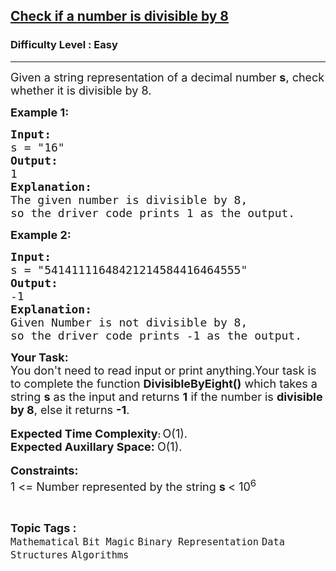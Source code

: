 <h2><a href="https://www.geeksforgeeks.org/problems/check-if-a-number-is-divisible-by-83957/1?utm_source=geeksforgeeks&utm_medium=article_practice_tab&utm_campaign=article_practice_tab">Check if a number is divisible by 8</a></h2><h3>Difficulty Level : Easy</h3><hr><div class="problems_problem_content__Xm_eO"><p><span style="font-size: 18px;">Given a string representation of a decimal number <strong>s</strong>, check whether it is divisible by 8. </span></p>
<p><span style="font-size: 18px;"><strong>Example 1:</strong></span></p>
<pre><span style="font-size: 18px;"><strong>Input:</strong>
s = "16"
<strong>Output:</strong>
1
<strong>Explanation:</strong>
The given number is divisible by 8,<br>so the driver code prints 1 as the output.</span></pre>
<p><span style="font-size: 18px;"><strong>Example 2:</strong></span></p>
<pre><span style="font-size: 18px;"><strong>Input:</strong>
s = "54141111648421214584416464555"
<strong>Output:</strong>
-1
<strong>Explanation:</strong>
Given Number is not divisible by 8, <br>so the driver code prints -1 as the output.</span></pre>
<p><span style="font-size: 18px;"><strong>Your Task:</strong><br>You don't need to read input or print anything.Your task is to complete the function <strong>DivisibleByEight()</strong> which takes a string&nbsp;<strong>s</strong> as the input and returns <strong>1</strong> if the number is <strong>divisible by 8</strong>, else it returns <strong>-1</strong>.</span><br><br><strong><span style="font-size: 18px;">Expected Time Complexity</span>: </strong><span style="font-size: 18px;">O(1).</span><br><span style="font-size: 18px;"><strong>Expected Auxillary Space: </strong>O(1).</span><br><br><span style="font-size: 18px;"><strong>Constraints:</strong><br>1 &lt;= Number represented by the string <strong>s </strong>&lt; 10<sup>6</sup></span></p></div><br><p><span style=font-size:18px><strong>Topic Tags : </strong><br><code>Mathematical</code>&nbsp;<code>Bit Magic</code>&nbsp;<code>Binary Representation</code>&nbsp;<code>Data Structures</code>&nbsp;<code>Algorithms</code>&nbsp;